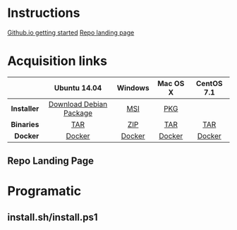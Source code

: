 # Instructions
[Github.io getting started](http://dotnet.github.io/getting-started/)
[Repo landing page](https://github.com/dotnet/cli/blob/rel/1.0.0/README.md)

# Acquisition links
| |Ubuntu 14.04 |Windows |Mac OS X |CentOS 7.1 |
|------:|:------:|:------:|:------:|:------:|
|**Installer**|[Download Debian Package](https://dotnetcli.blob.core.windows.net/dotnet/beta/Installers/Latest/dotnet-ubuntu-x64.latest.deb)|[MSI](https://dotnetcli.blob.core.windows.net/dotnet/beta/Installers/Latest/dotnet-win-x64.latest.exe)|[PKG](https://dotnetcli.blob.core.windows.net/dotnet/beta/Installers/Latest/dotnet-osx-x64.latest.pkg)|  |
|**Binaries**|[TAR](https://dotnetcli.blob.core.windows.net/dotnet/beta/Binaries/Latest/dotnet-ubuntu-x64.latest.tar.gz)|[ZIP](https://dotnetcli.blob.core.windows.net/dotnet/beta/Binaries/Latest/dotnet-win-x64.latest.zip)|[TAR](https://dotnetcli.blob.core.windows.net/dotnet/beta/Binaries/Latest/dotnet-osx-x64.latest.tar.gz)|[TAR](https://dotnetcli.blob.core.windows.net/dotnet/beta/Binaries/Latest/dotnet-centos-x64.latest.tar.gz) |
|**Docker**|[Docker](https://docs.docker.com/linux/)|[Docker](https://docs.docker.com/windows/)|[Docker](https://docs.docker.com/mac/)|[Docker](https://docs.docker.com/linux/)|

## Repo Landing Page


# Programatic
## install.sh/install.ps1

